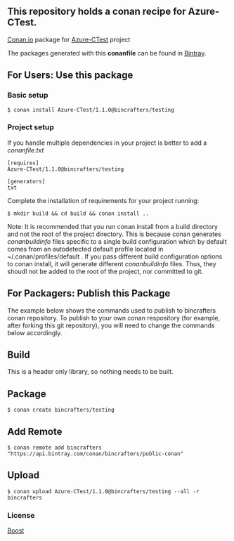 ## This repository holds a conan recipe for Azure-CTest.

[Conan.io](https://conan.io) package for [Azure-CTest](https://github.com/Azure/azure-ctest) project

The packages generated with this **conanfile** can be found in [Bintray](https://bintray.com/bincrafters/public-conan/Azure-CTest%3Abincrafters).

## For Users: Use this package

### Basic setup

    $ conan install Azure-CTest/1.1.0@bincrafters/testing

### Project setup

If you handle multiple dependencies in your project is better to add a *conanfile.txt*

    [requires]
    Azure-CTest/1.1.0@bincrafters/testing

    [generators]
    txt

Complete the installation of requirements for your project running:</small></span>

    $ mkdir build && cd build && conan install ..
	
Note: It is recommended that you run conan install from a build directory and not the root of the project directory.  This is because conan generates *conanbuildinfo* files specific to a single build configuration which by default comes from an autodetected default profile located in ~/.conan/profiles/default .  If you pass different build configuration options to conan install, it will generate different *conanbuildinfo* files.  Thus, they shoudl not be added to the root of the project, nor committed to git. 

## For Packagers: Publish this Package

The example below shows the commands used to publish to bincrafters conan repository. To publish to your own conan respository (for example, after forking this git repository), you will need to change the commands below accordingly. 

## Build  

This is a header only library, so nothing needs to be built.

## Package 

    $ conan create bincrafters/testing
	
## Add Remote

	$ conan remote add bincrafters "https://api.bintray.com/conan/bincrafters/public-conan"

## Upload

    $ conan upload Azure-CTest/1.1.0@bincrafters/testing --all -r bincrafters

### License
[Boost](LICENSE)
